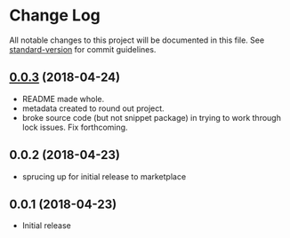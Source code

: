 # Change Log

All notable changes to this project will be documented in this file. See [standard-version](https://github.com/conventional-changelog/standard-version) for commit guidelines.

<a name="0.0.3"></a>

## [0.0.3](https://github.com/run-at-scale/terraform-doc-snippets/compare/v0.0.2...v0.0.3) (2018-04-24)

* README made whole.
* metadata created to round out project.
* broke source code (but not snippet package) in trying to work through lock issues. Fix forthcoming.

<a name="0.0.2"></a>

## 0.0.2 (2018-04-23)

* sprucing up for initial release to marketplace

<a name="0.0.1"></a>

## 0.0.1 (2018-04-23)

* Initial release
